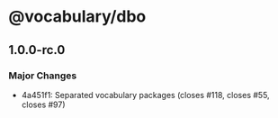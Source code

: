 # @vocabulary/dbo

## 1.0.0-rc.0

### Major Changes

- 4a451f1: Separated vocabulary packages (closes #118, closes #55, closes #97)

